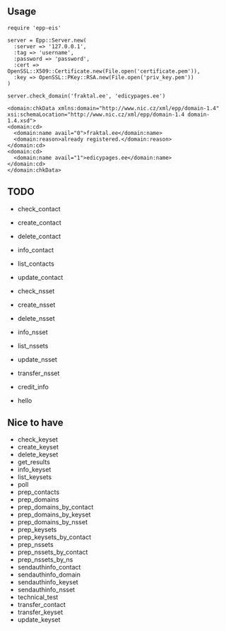 ## Usage

    require 'epp-eis'

    server = Epp::Server.new(
      :server => '127.0.0.1',
      :tag => 'username',
      :password => 'password',
      :cert => OpenSSL::X509::Certificate.new(File.open('certificate.pem')),
      :key => OpenSSL::PKey::RSA.new(File.open('priv_key.pem'))
    )
    
    server.check_domain('fraktal.ee', 'edicypages.ee')
    
    <domain:chkData xmlns:domain="http://www.nic.cz/xml/epp/domain-1.4" xsi:schemaLocation="http://www.nic.cz/xml/epp/domain-1.4 domain-1.4.xsd">
    <domain:cd>
      <domain:name avail="0">fraktal.ee</domain:name>
      <domain:reason>already registered.</domain:reason>
    </domain:cd>
    <domain:cd>
      <domain:name avail="1">edicypages.ee</domain:name>
    </domain:cd>
    </domain:chkData>

## TODO

* check_contact
* create_contact
* delete_contact
* info_contact
* list_contacts
* update_contact

* check_nsset
* create_nsset
* delete_nsset
* info_nsset
* list_nssets
* update_nsset
* transfer_nsset

* credit_info
* hello

## Nice to have

* check_keyset
* create_keyset
* delete_keyset
* get_results
* info_keyset
* list_keysets
* poll
* prep_contacts
* prep_domains
* prep_domains_by_contact
* prep_domains_by_keyset
* prep_domains_by_nsset
* prep_keysets
* prep_keysets_by_contact
* prep_nssets
* prep_nssets_by_contact
* prep_nssets_by_ns
* sendauthinfo_contact
* sendauthinfo_domain
* sendauthinfo_keyset
* sendauthinfo_nsset
* technical_test
* transfer_contact
* transfer_keyset
* update_keyset
